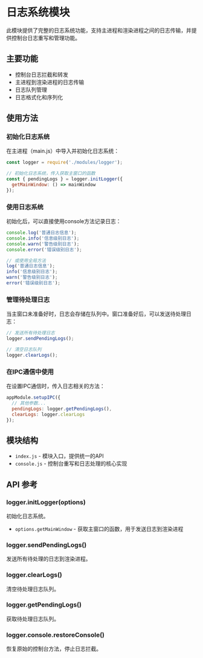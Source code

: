 # 日志系统模块

此模块提供了完整的日志系统功能，支持主进程和渲染进程之间的日志传输，并提供控制台日志重写和管理功能。

## 主要功能

- 控制台日志拦截和转发
- 主进程到渲染进程的日志传输
- 日志队列管理
- 日志格式化和序列化

## 使用方法

### 初始化日志系统

在主进程（main.js）中导入并初始化日志系统：

```javascript
const logger = require('./modules/logger');

// 初始化日志系统，传入获取主窗口的函数
const { pendingLogs } = logger.initLogger({
  getMainWindow: () => mainWindow
});
```

### 使用日志系统

初始化后，可以直接使用console方法记录日志：

```javascript
console.log('普通日志信息');
console.info('信息级别日志');
console.warn('警告级别日志');
console.error('错误级别日志');

// 或使用全局方法
log('普通日志信息');
info('信息级别日志');
warn('警告级别日志');
error('错误级别日志');
```

### 管理待处理日志

当主窗口未准备好时，日志会存储在队列中。窗口准备好后，可以发送待处理日志：

```javascript
// 发送所有待处理日志
logger.sendPendingLogs();

// 清空日志队列
logger.clearLogs();
```

### 在IPC通信中使用

在设置IPC通信时，传入日志相关的方法：

```javascript
appModule.setupIPC({
  // 其他参数...
  pendingLogs: logger.getPendingLogs(),
  clearLogs: logger.clearLogs
});
```

## 模块结构

- `index.js` - 模块入口，提供统一的API
- `console.js` - 控制台重写和日志处理的核心实现

## API 参考

### logger.initLogger(options)

初始化日志系统。

- `options.getMainWindow` - 获取主窗口的函数，用于发送日志到渲染进程

### logger.sendPendingLogs()

发送所有待处理的日志到渲染进程。

### logger.clearLogs()

清空待处理日志队列。

### logger.getPendingLogs()

获取待处理日志队列。

### logger.console.restoreConsole()

恢复原始的控制台方法，停止日志拦截。 